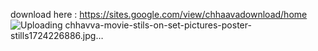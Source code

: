 download here : https://sites.google.com/view/chhaavadownload/home
![Uploading chhavva-movie-stils-on-set-pictures-poster-stills1724226886.jpg…]()
